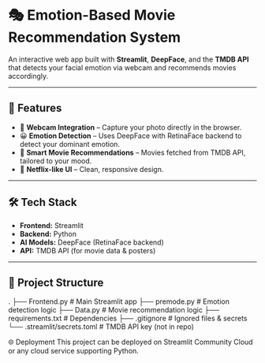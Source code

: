 # 🎭 Emotion-Based Movie Recommendation System

An interactive web app built with **Streamlit**, **DeepFace**, and the **TMDB API** that detects your facial emotion via webcam and recommends movies accordingly.

---

## 🚀 Features
- 🎥 **Webcam Integration** – Capture your photo directly in the browser.
- 😀 **Emotion Detection** – Uses DeepFace with RetinaFace backend to detect your dominant emotion.
- 🍿 **Smart Movie Recommendations** – Movies fetched from TMDB API, tailored to your mood.
- 🎨 **Netflix-like UI** – Clean, responsive design.

---

## 🛠 Tech Stack
- **Frontend:** Streamlit
- **Backend:** Python
- **AI Models:** DeepFace (RetinaFace backend)
- **API:** TMDB API (for movie data & posters)

---

## 📂 Project Structure
.
├── Frontend.py # Main Streamlit app
├── premode.py # Emotion detection logic
├── Data.py # Movie recommendation logic
├── requirements.txt # Dependencies
├── .gitignore # Ignored files & secrets
└── .streamlit/secrets.toml # TMDB API key (not in repo)

🌐 Deployment
This project can be deployed on Streamlit Community Cloud or any cloud service supporting Python.
